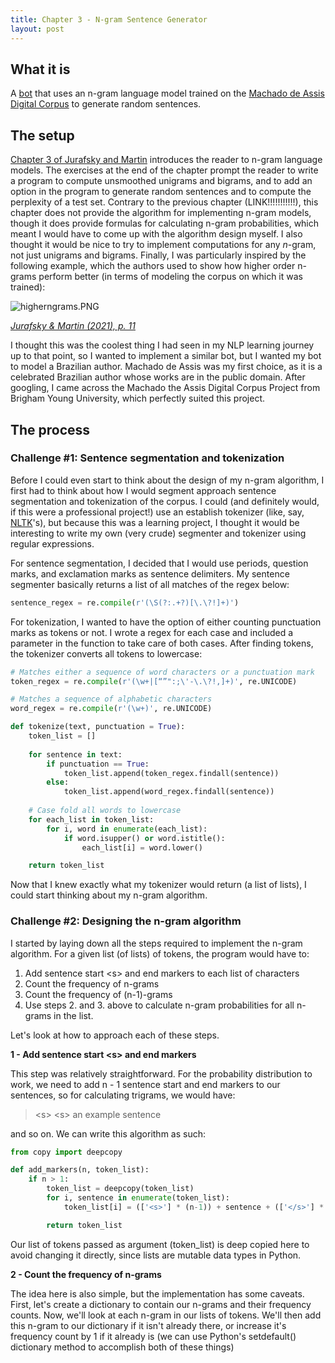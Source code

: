 ```yaml
---
title: Chapter 3 - N-gram Sentence Generator
layout: post
---
```

## What it is

A [bot](https://twitter.com/assis_bot) that uses an n-gram language model trained on the [Machado de Assis Digital Corpus](http://machado.byu.edu) to generate random sentences.

## The setup

[Chapter 3 of Jurafsky and Martin](https://web.stanford.edu/~jurafsky/slp3/3.pdf) introduces the reader to n-gram language models. The exercises at the end of the chapter prompt the reader to write a program to compute unsmoothed unigrams and bigrams, and to add an option in the program to generate random sentences and to compute the perplexity of a test set. Contrary to the previous chapter (LINK!!!!!!!!!!!), this chapter does not provide the algorithm for implementing n-gram models, though it does provide formulas for calculating n-gram probabilities, which meant I would have to come up with the algorithm design myself. I also thought it would be nice to try to implement computations for any *n*-gram, not just unigrams and bigrams. Finally, I was particularly inspired by the following example, which the authors used to show how higher order n-grams perform better (in terms of modeling the corpus on which it was trained):

![higherngrams.PNG](https://s3-us-west-2.amazonaws.com/secure.notion-static.com/41cef9d6-3636-4c33-acda-b7f23646f3b8/higherngrams.png)

[*Jurafsky & Martin (2021), p. 11*](https://web.stanford.edu/~jurafsky/slp3/3.pdf#figure.3.4)

I thought this was the coolest thing I had seen in my NLP learning journey up to that point, so I wanted to implement a similar bot, but I wanted my bot to model a Brazilian author. Machado de Assis was my first choice, as it is a celebrated Brazilian author whose works are in the public domain. After googling, I came across the Machado the Assis Digital Corpus Project from Brigham Young University, which perfectly suited this project.

## The process

### Challenge #1: Sentence segmentation and tokenization

Before I could even start to think about the design of my n-gram algorithm, I first had to think about how I would segment approach sentence segmentation and tokenization of the corpus. I could (and definitely would, if this were a professional project!) use an establish tokenizer (like, say, [NLTK](http://www.nltk.org/)'s), but because this was a learning project, I thought it would be interesting to write my own (very crude) segmenter and tokenizer using regular expressions.

For sentence segmentation, I decided that I would use periods, question marks, and exclamation marks as sentence delimiters. My sentence segmenter basically returns a list of all matches of the regex below:

```python
sentence_regex = re.compile(r'(\S(?:.+?)[\.\?!]+)')
```

For tokenization, I wanted to have the option of either counting punctuation marks as tokens or not. I wrote a regex for each case and included a parameter in the function to take care of both cases. After finding tokens, the tokenizer converts all tokens to lowercase: 

```python
# Matches either a sequence of word characters or a punctuation mark
token_regex = re.compile(r'(\w+|[“”":;\'-\.\?!,]+)', re.UNICODE)

# Matches a sequence of alphabetic characters
word_regex = re.compile(r'(\w+)', re.UNICODE)

def tokenize(text, punctuation = True):
    token_list = []
    
    for sentence in text:
        if punctuation == True:
            token_list.append(token_regex.findall(sentence))
        else:
            token_list.append(word_regex.findall(sentence))
    
    # Case fold all words to lowercase
    for each_list in token_list:
        for i, word in enumerate(each_list):
            if word.isupper() or word.istitle():
                each_list[i] = word.lower()

    return token_list
```

Now that I knew exactly what my tokenizer would return (a list of lists), I could start thinking about my n-gram algorithm.

### Challenge #2: Designing the n-gram algorithm

I started by laying down all the steps required to implement the n-gram algorithm. For a given list (of lists) of tokens, the program would have to:

1. Add sentence start \<s> and end </s> markers to each list of characters
2. Count the frequency of n-grams
3. Count the frequency of (n-1)-grams
4. Use steps 2. and 3. above to calculate n-gram probabilities for all n-grams in the list.

Let's look at how to approach each of these steps.

**1 - Add sentence start \<s> and end </s> markers**

This step was relatively straightforward. For the probability distribution to work, we need to add n - 1 sentence start and end markers to our sentences, so for calculating trigrams, we would have:

> \<s> \<s> an example sentence </s> </s>
> 

and so on. We can write this algorithm as such:

```python
from copy import deepcopy

def add_markers(n, token_list):
    if n > 1:
        token_list = deepcopy(token_list)
        for i, sentence in enumerate(token_list):
            token_list[i] = (['<s>'] * (n-1)) + sentence + (['</s>'] * (n-1))

		return token_list
```

Our list of tokens passed as argument (token_list) is deep copied here to avoid changing it directly, since lists are mutable data types in Python.

**2 - Count the frequency of n-grams**

The idea here is also simple, but the implementation has some caveats. First, let's create a dictionary to contain our n-grams and their frequency counts. Now, we'll look at each n-gram in our lists of tokens. We'll then add this n-gram to our dictionary if it isn't already there, or increase it's frequency count by 1 if it already is (we can use Python's setdefault() dictionary method to accomplish both of these things)
